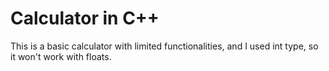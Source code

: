 # Calculator in C++

This is a basic calculator with limited functionalities, and I used int type, so it won't work with floats. 

